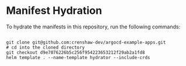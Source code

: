 
# Manifest Hydration

To hydrate the manifests in this repository, run the following commands:

```shell

git clone git@github.com:crenshaw-dev/argocd-example-apps.git
# cd into the cloned directory
git checkout d9e7076226b5c256f954223653212f29ab2a1fd8
helm template . --name-template hydrator --include-crds
```
